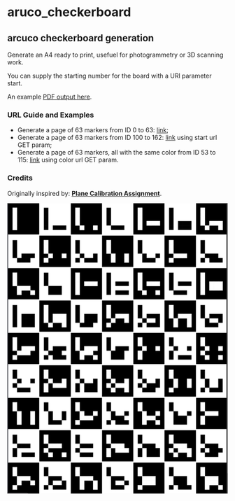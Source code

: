 # aruco_checkerboard

## arcuco checkerboard generation

Generate an A4 ready to print, usefuel for photogrammetry or 3D scanning work.

You can supply the starting number for the board with a URl parameter start.

An example [PDF output here](./assets/preview.pdf).

### URL Guide and Examples

* Generate a page of 63 markers from ID 0 to 63: [link](https://aruco.talekeep.com/);
* Generate a page of 63 markers from ID 100 to 162: [link](https://aruco.talekeep.com/?start=100) using start url GET param; 
* Generate a page of 63 markers, all with the same color from ID 53 to 115: [link](https://aruco.talekeep.com/?start=53&color=false) using color url GET param.

### Credits
Originally inspired by: [**Plane Calibration Assignment**](http://mesh.brown.edu/3DP-2018/hw3/hw3.html).

![](./assets/preview.png)

